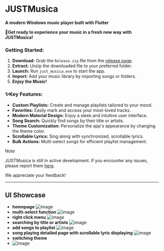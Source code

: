 # JUSTMusica

**A modern Windows music player built with Flutter**

🎵**Get ready to experience your music in a fresh new way with JUSTMusica\!**

### Getting Started:

1.  **Download:** Grab the `Release.zip` file from the [release page](https://github.com/a-M1NG/JUSTMusica/releases/latest).
2.  **Extract:** Unzip the downloaded file to your preferred folder.
3.  **Launch:** Run `just_musica.exe` to start the app.
4.  **Import:** Add your music library by importing songs or folders.
5.  **Enjoy the Music\!**

### ✨Key Features:

  * **Custom Playlists:** Create and manage playlists tailored to your mood.
  * **Favorites:** Easily mark and access your most-loved tracks.
  * **Modern Material Design:** Enjoy a sleek and intuitive user interface.
  * **Song Search:** Quickly find songs by their title or artists.
  * **Theme Customization:** Personalize the app's appearance by changing the theme color.
  * **Scrollable Lyrics:** Sing along with synchronized, scrollable lyrics.
  * **Bulk Actions:** Multi-select songs for efficient playlist management.

> [!NOTE]
> JUSTMusica is still in active development. If you encounter any issues, please report them [here](https://github.com/a-M1NG/JUSTMusica/issues).
> 
> We appreciate your feedback!

-----
## UI Showcase
+ **homepage**
![image](https://github.com/user-attachments/assets/db861f99-704f-40ce-94d6-1ab928cc2c55)
+ **multi-select function**
![image](https://github.com/user-attachments/assets/12f130b0-3027-48f1-b027-47efe4bcdc59)
+ **right click menu**
![image](https://github.com/user-attachments/assets/88ebd368-86c6-41a1-a44c-e744379f70f0)
+ **searching by title or artists**
![image](https://github.com/user-attachments/assets/5e5c102c-4f74-415d-b559-973b3c08a086)
+ **add songs to playlist**
![image](https://github.com/user-attachments/assets/70ed2c0a-cc7c-48dd-a414-f7463e5b9dd5)
+ **song playing detailed page with scrollable lyric displaying**
![image](https://github.com/user-attachments/assets/bad87280-c5e2-4d24-81ed-78b3e730b207)
+ **switching theme**
+ ![image](https://github.com/user-attachments/assets/57628506-3815-4081-a77e-62c2a79e2050)
